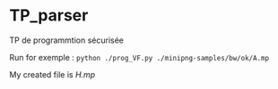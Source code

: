 # TP_parser
TP de programmtion sécurisée

Run for exemple :
`python ./prog_VF.py ./minipng-samples/bw/ok/A.mp`

My created file is *H.mp*
